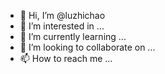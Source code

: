 - 👋 Hi, I’m @luzhichao
- 👀 I’m interested in ...
- 🌱 I’m currently learning ...
- 💞️ I’m looking to collaborate on ...
- 📫 How to reach me ...

<!---
luzhichao/luzhichao is a ✨ special ✨ repository because its `README.md` (this file) appears on your GitHub profile.
You can click the Preview link to take a look at your changes.
--->

